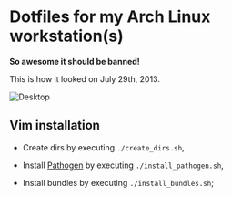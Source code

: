 # Dotfiles for my Arch Linux workstation(s)

**So awesome it should be banned!**

This is how it looked on July 29th, 2013.

![Desktop](https://raw.github.com/daGrevis/Dotfiles/master/desktop.png)

## Vim installation

- Create dirs by executing `./create_dirs.sh`,

- Install [Pathogen](https://github.com/tpope/vim-pathogen) by executing `./install_pathogen.sh`,

- Install bundles by executing `./install_bundles.sh`;

